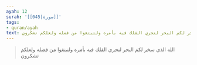 ```yaml
---
ayah: 12
surah: '[[045|سورة]]'
tags:
- quran/ayah
text: الله الذي سخر لكم البحر لتجري الفلك فيه بأمره ولتبتغوا من فضله ولعلكم تشكرون
---
```

> الله الذي سخر لكم البحر لتجري الفلك فيه بأمره ولتبتغوا من فضله ولعلكم تشكرون
